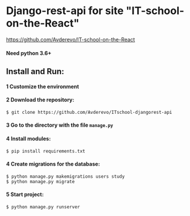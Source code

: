 # Django-rest-api for site  "IT-school-on-the-React" 
https://github.com/Avderevo/IT-school-on-the-React

#### Need python 3.6+

## Install and Run:

#### 1 Customize the environment

#### 2 Download the repository:
```
$ git clone https://github.com/Avderevo/ITschool-djangorest-api

```

#### 3 Go to the directory with the file  ```manage.py```

#### 4 Install modules:

```
$ pip install requirements.txt
```

#### 4 Create migrations for the database:
``` 
$ python manage.py makemigrations users study
$ python manage.py migrate
```
#### 5  Start project:

``` 
$ python manage.py runserver
```
